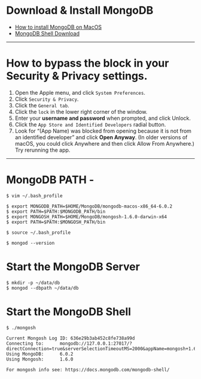# Download & Install MongoDB

* [How to install MongoDB on MacOS](https://www.mongodb.com/try/download/community)
* [MongoDB Shell Download](https://www.mongodb.com/try/download/shell)

***

# How to bypass the block in your Security & Privacy settings. 
1. Open the Apple menu, and click ```System Preferences```.
2. Click ```Security & Privacy```.
3. Click the ```General tab```.
4. Click the ```lock``` in the lower right corner of the window.
5. Enter your **username and password** when prompted, and click Unlock.
6. Click the ```App Store and Identified Developers``` radial button.
7. Look for “(App Name) was blocked from opening because it is not from an identified developer” and click **Open Anyway**. (In older versions of macOS, you could click Anywhere and then click Allow From Anywhere.)
Try rerunning the app.

***

# MongoDB PATH - 
```
$ vim ~/.bash_profile

$ export MONGODB_PATH=$HOME/MongoDB/mongodb-macos-x86_64-6.0.2
$ export PATH=$PATH:$MONGODB_PATH/bin
$ export MONGOSH_PATH=$HOME/MongoDB/mongosh-1.6.0-darwin-x64
$ export PATH=$PATH:$MONGOSH_PATH/bin

$ source ~/.bash_profile
```

```
$ mongod --version
```


# Start the MongoDB Server
```
$ mkdir -p ~/data/db
$ mongod --dbpath ~/data/db
```

# Start the MongoDB Shell
```
$ ./mongosh

Current Mongosh Log ID:	636e29b3ab452c8fe738a99d
Connecting to:		mongodb://127.0.0.1:27017/?directConnection=true&serverSelectionTimeoutMS=2000&appName=mongosh+1.6.0
Using MongoDB:		6.0.2
Using Mongosh:		1.6.0

For mongosh info see: https://docs.mongodb.com/mongodb-shell/
```
